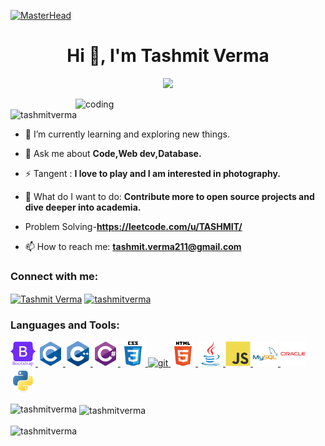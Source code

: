 [![MasterHead](https://1.bp.blogspot.com/-7A4WynwLsMw/XbBpCXG8fHI/AAAAAAAAMt4/uOa1bpLskYgrwGbllhSu2SDj_Mig8SXJQCLcBGAsYHQ/s1600/2000_600px.gif)](https://rishavchanda.io)
<h1 align="center">Hi 👋, I'm Tashmit Verma</h1>
<p align="center">
  <a href="https://github.com/DenverCoder1/readme-typing-svg">
    <img src="https://readme-typing-svg.demolab.com/?lines=Student%20at%20MIT%20Manipal;Pursuing%20CCE%20course;Up%20for%20learning%20new%20things&font=Fira%20Code&center=true&width=440&height=45&color=498e78&vCenter=true&pause=1000&size=22" /></a>
</p>
<img align="right" alt="coding" width="400" src="https://imgs.search.brave.com/Hca9cw2vQPxKzfUxz10lgwHpACumRUZUF0hG_FYcq6Y/rs:fit:220:146:1/g:ce/aHR0cHM6Ly9tZWRp/YS50ZW5vci5jb20v/aW1hZ2VzL2IyNDQ2/MGQyOWNmYjIxMjZh/ZmJiYTc4YzJiMDJh/MGQzL3Rlbm9yLmdp/Zg.gif">
<p align="left"> <img src="https://komarev.com/ghpvc/?username=tashmitverma&label=Profile%20views&color=0e75b6&style=flat" alt="tashmitverma" /> </p>

- 🌱 I’m currently learning and exploring new things.

- 💬 Ask me about **Code,Web dev,Database.**

- ⚡ Tangent : **I love to play and I am interested in photography.**

- 🥅 What do I want to do: **Contribute more to open source projects and dive deeper into academia.**
  
- Problem Solving-**https://leetcode.com/u/TASHMIT/**

- 📫 How to reach me: **tashmit.verma211@gmail.com**

<h3 align="left">Connect with me:</h3>
<p align="left">
<a href="[https://linkedin.com/in/tashmit verma](https://www.linkedin.com/in/tashmitverma)" target="blank"><img align="center" src="https://raw.githubusercontent.com/rahuldkjain/github-profile-readme-generator/master/src/images/icons/Social/linked-in-alt.svg" alt="Tashmit Verma" height="30" width="40" /></a>
<a href="https://instagram.com/tashmitverma" target="blank"><img align="center" src="https://raw.githubusercontent.com/rahuldkjain/github-profile-readme-generator/master/src/images/icons/Social/instagram.svg" alt="tashmitverma" height="30" width="40" /></a>
</p>

<h3 align="left">Languages and Tools:</h3>
<p align="left"> <a href="https://getbootstrap.com" target="_blank" rel="noreferrer"> <img src="https://raw.githubusercontent.com/devicons/devicon/master/icons/bootstrap/bootstrap-plain-wordmark.svg" alt="bootstrap" width="40" height="40"/> </a> <a href="https://www.cprogramming.com/" target="_blank" rel="noreferrer"> <img src="https://raw.githubusercontent.com/devicons/devicon/master/icons/c/c-original.svg" alt="c" width="40" height="40"/> </a> <a href="https://www.w3schools.com/cpp/" target="_blank" rel="noreferrer"> <img src="https://raw.githubusercontent.com/devicons/devicon/master/icons/cplusplus/cplusplus-original.svg" alt="cplusplus" width="40" height="40"/> </a> <a href="https://www.w3schools.com/cs/" target="_blank" rel="noreferrer"> <img src="https://raw.githubusercontent.com/devicons/devicon/master/icons/csharp/csharp-original.svg" alt="csharp" width="40" height="40"/> </a> <a href="https://www.w3schools.com/css/" target="_blank" rel="noreferrer"> <img src="https://raw.githubusercontent.com/devicons/devicon/master/icons/css3/css3-original-wordmark.svg" alt="css3" width="40" height="40"/> </a> <a href="https://git-scm.com/" target="_blank" rel="noreferrer"> <img src="https://www.vectorlogo.zone/logos/git-scm/git-scm-icon.svg" alt="git" width="40" height="40"/> </a> <a href="https://www.w3.org/html/" target="_blank" rel="noreferrer"> <img src="https://raw.githubusercontent.com/devicons/devicon/master/icons/html5/html5-original-wordmark.svg" alt="html5" width="40" height="40"/> </a> <a href="https://www.java.com" target="_blank" rel="noreferrer"> <img src="https://raw.githubusercontent.com/devicons/devicon/master/icons/java/java-original.svg" alt="java" width="40" height="40"/> </a> <a href="https://developer.mozilla.org/en-US/docs/Web/JavaScript" target="_blank" rel="noreferrer"> <img src="https://raw.githubusercontent.com/devicons/devicon/master/icons/javascript/javascript-original.svg" alt="javascript" width="40" height="40"/> </a> <a href="https://www.mysql.com/" target="_blank" rel="noreferrer"> <img src="https://raw.githubusercontent.com/devicons/devicon/master/icons/mysql/mysql-original-wordmark.svg" alt="mysql" width="40" height="40"/> </a> <a href="https://www.oracle.com/" target="_blank" rel="noreferrer"> <img src="https://raw.githubusercontent.com/devicons/devicon/master/icons/oracle/oracle-original.svg" alt="oracle" width="40" height="40"/> </a> <a href="https://www.python.org" target="_blank" rel="noreferrer"> <img src="https://raw.githubusercontent.com/devicons/devicon/master/icons/python/python-original.svg" alt="python" width="40" height="40"/> </a> </p>

<p><img align="left" src="https://github-readme-stats.vercel.app/api/top-langs?username=tashmitverma&show_icons=true&locale=en&layout=compact" alt="tashmitverma" /></p>

<p>&nbsp;<img align="center" src="https://github-readme-stats.vercel.app/api?username=tashmitverma&show_icons=true&locale=en" alt="tashmitverma" /></p>

<p><img align="center" src="https://github-readme-streak-stats.herokuapp.com/?user=tashmitverma&" alt="tashmitverma" /></p>
